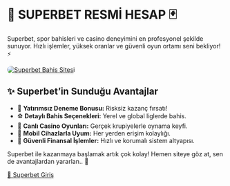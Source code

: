 <h1>🎯 SUPERBET RESMİ HESAP 🃏</h1>
<p>Superbet, spor bahisleri ve casino deneyimini en profesyonel şekilde sunuyor. Hızlı işlemler, yüksek oranlar ve güvenli oyun ortamı seni bekliyor! ⚡</p>
<a href="https://cutt.ly/Superbet2025-giris" title="Superbet Giriş">
    <img src="https://i.ibb.co/5K7Ks6w/zzzz3.gif" alt="Superbet Bahis Sitesi" style="max-width:100%; height:auto; border-radius:8px;">
</a>
<h2>✨ Superbet’in Sunduğu Avantajlar</h2>
<ul>
    <li>🎁 <strong>Yatırımsız Deneme Bonusu:</strong> Risksiz kazanç fırsatı!</li>
    <li>⚽ <strong>Detaylı Bahis Seçenekleri:</strong> Yerel ve global liglerde bahis.</li>
    <li>🎲 <strong>Canlı Casino Oyunları:</strong> Gerçek krupiyelerle oynama keyfi.</li>
    <li>📱 <strong>Mobil Cihazlarla Uyum:</strong> Her yerden erişim kolaylığı.</li>
    <li>🔐 <strong>Güvenli Finansal İşlemler:</strong> Hızlı ve korumalı sistem altyapısı.</li>
</ul>
<p>Superbet ile kazanmaya başlamak artık çok kolay! Hemen siteye göz at, sen de avantajlardan yararlan.. 🎁</p>
<a href="https://cutt.ly/Superbet2025-giris" class="join-button">🔗 Superbet Giriş</a>
